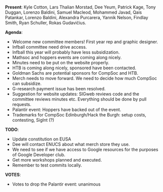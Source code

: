 ﻿---
date: 2019-10-07 6:00pm
---

**Present**:
Kyle Cotton, Lars Thalian Morstad, Dee Yeum, Patrick Kage, Tony Duggan, Lorenzo Baldini, Samuel Macleod, Mohammed Javad, Qais Patankar, Lorenzo Baldini, Alexandra Purcarera, Yannik Nelson, Findlay Smith, Ryan Schuller, Rokas Gudavičius.

**Agenda**:
* Welcome new committee members! First year rep and graphic designer.
* Infball committee need drive access.
* Infball this year will probably have less subsidization. 
*  Mathsoc and hoppers events are coming along nicely.
* Minutes need to be put on the website properly.
* HTB is coming along nicely, sponsored have been contacted. 
* Goldman Sachs are potential sponsors for CompSoc and HTB.
* Merch needs to move forward. We need to decide how much CompSoc can subsidize.
* G-research payment issue has been resolved.
* Suggestion for website updates: SIGweb reviews code and the committee reviews minutes etc. Everything should be done by pull requests. 
* Palantir event: Hoppers have backed out of the event.
 * Trademarks for CompSoc Edinburgh/Hack the Burgh: setup costs, contesting, SigInt (?)

**TODO**: 
* Update constitution on EUSA
* Dee will contact ENUCS about what merch store they use.
* We need to see if we have access to Google resources for the purposes of Google Developer club.
* Get more workshops planned and executed.
* Remember to test commits locally.

**VOTES**:
* Votes to drop the Palantir event: unanimous


